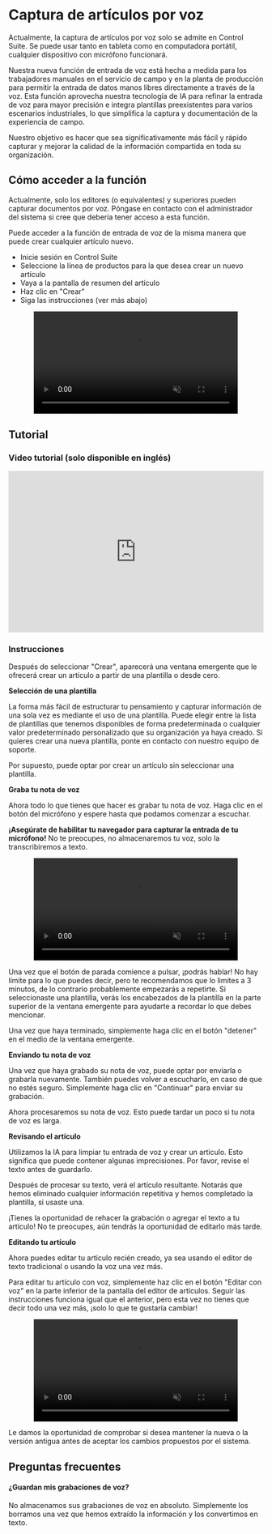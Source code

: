 # Captura de artículos por voz

Actualmente, la captura de artículos por voz solo se admite en Control Suite. Se puede usar tanto en tableta como en computadora portátil, cualquier dispositivo con micrófono funcionará.

Nuestra nueva función de entrada de voz está hecha a medida para los trabajadores manuales en el servicio de campo y en la planta de producción para permitir la entrada de datos manos libres directamente a través de la voz. Esta función aprovecha nuestra tecnología de IA para refinar la entrada de voz para mayor precisión e integra plantillas preexistentes para varios escenarios industriales, lo que simplifica la captura y documentación de la experiencia de campo. 

Nuestro objetivo es hacer que sea significativamente más fácil y rápido capturar y mejorar la calidad de la información compartida en toda su organización.

## Cómo acceder a la función

Actualmente, solo los editores (o equivalentes) y superiores pueden capturar documentos por voz. Póngase en contacto con el administrador del sistema si cree que debería tener acceso a esta función.

Puede acceder a la función de entrada de voz de la misma manera que puede crear cualquier artículo nuevo.
- Inicie sesión en Control Suite
- Seleccione la línea de productos para la que desea crear un nuevo artículo
- Vaya a la pantalla de resumen del artículo
- Haz clic en "Crear"
- Siga las instrucciones (ver más abajo)

<div style="display: flex; justify-content: center; align-items: center;">
    <video width="80%" autoplay loop muted>
        <source src="https://i.imgur.com/pBQokKs.mp4" type="video/mp4">
    </video>
</div>

## Tutorial

### Video tutorial (solo disponible en inglés)

<div style="position: relative; padding-bottom: 63.23185011709602%; height: 0;"><iframe src="https://www.loom.com/embed/7c74e263f8164e6c9107860419c4d4f7?sid=718634ae-1b23-4c65-86c4-73ed101c4182" frameborder="0" webkitallowfullscreen mozallowfullscreen allowfullscreen style="position: absolute; top: 0; left: 0; width: 100%; height: 100%;"></iframe></div>

### Instrucciones

Después de seleccionar "Crear", aparecerá una ventana emergente que le ofrecerá crear un artículo a partir de una plantilla o desde cero.

**Selección de una plantilla**

La forma más fácil de estructurar tu pensamiento y capturar información de una sola vez es mediante el uso de una plantilla. Puede elegir entre la lista de plantillas que tenemos disponibles de forma predeterminada o cualquier valor predeterminado personalizado que su organización ya haya creado. Si quieres crear una nueva plantilla, ponte en contacto con nuestro equipo de soporte.

Por supuesto, puede optar por crear un artículo sin seleccionar una plantilla.

**Graba tu nota de voz**

Ahora todo lo que tienes que hacer es grabar tu nota de voz. Haga clic en el botón del micrófono y espere hasta que podamos comenzar a escuchar. 

**¡Asegúrate de habilitar tu navegador para capturar la entrada de tu micrófono!** No te preocupes, no almacenaremos tu voz, solo la transcribiremos a texto.

<div style="display: flex; justify-content: center; align-items: center;">
    <video width="80%" autoplay loop muted>
        <source src="https://i.imgur.com/0kjOvf5.mp4" type="video/mp4">
    </video>
</div>

Una vez que el botón de parada comience a pulsar, ¡podrás hablar! No hay límite para lo que puedes decir, pero te recomendamos que lo limites a 3 minutos, de lo contrario probablemente empezarás a repetirte. Si seleccionaste una plantilla, verás los encabezados de la plantilla en la parte superior de la ventana emergente para ayudarte a recordar lo que debes mencionar.

Una vez que haya terminado, simplemente haga clic en el botón "detener" en el medio de la ventana emergente.

**Enviando tu nota de voz**

Una vez que haya grabado su nota de voz, puede optar por enviarla o grabarla nuevamente. También puedes volver a escucharlo, en caso de que no estés seguro. Simplemente haga clic en "Continuar" para enviar su grabación.

Ahora procesaremos su nota de voz. Esto puede tardar un poco si tu nota de voz es larga. 

**Revisando el artículo**

Utilizamos la IA para limpiar tu entrada de voz y crear un artículo. Esto significa que puede contener algunas imprecisiones. Por favor, revise el texto antes de guardarlo.

Después de procesar su texto, verá el artículo resultante. Notarás que hemos eliminado cualquier información repetitiva y hemos completado la plantilla, si usaste una. 

¡Tienes la oportunidad de rehacer la grabación o agregar el texto a tu artículo! No te preocupes, aún tendrás la oportunidad de editarlo más tarde.

**Editando tu artículo**

Ahora puedes editar tu artículo recién creado, ya sea usando el editor de texto tradicional o usando la voz una vez más.

Para editar tu artículo con voz, simplemente haz clic en el botón "Editar con voz" en la parte inferior de la pantalla del editor de artículos. Seguir las instrucciones funciona igual que el anterior, pero esta vez no tienes que decir todo una vez más, ¡solo lo que te gustaría cambiar!

<div style="display: flex; justify-content: center; align-items: center;">
    <video width="80%" autoplay loop muted>
        <source src="https://i.imgur.com/4Xs8yzE.mp4" type="video/mp4">
    </video>
</div>

Le damos la oportunidad de comprobar si desea mantener la nueva o la versión antigua antes de aceptar los cambios propuestos por el sistema.

## Preguntas frecuentes

#### ¿Guardan mis grabaciones de voz? 

No almacenamos sus grabaciones de voz en absoluto. Simplemente los borramos una vez que hemos extraído la información y los convertimos en texto.